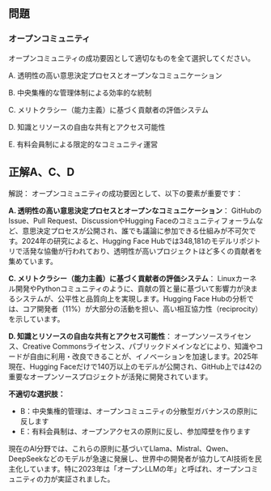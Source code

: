 ## 問題
### オープンコミュニティ
オープンコミュニティの成功要因として適切なものを全て選択してください。

A. 透明性の高い意思決定プロセスとオープンなコミュニケーション

B. 中央集権的な管理体制による効率的な統制

C. メリトクラシー（能力主義）に基づく貢献者の評価システム

D. 知識とリソースの自由な共有とアクセス可能性

E. 有料会員制による限定的なコミュニティ運営

## 正解A、C、D

解説：
オープンコミュニティの成功要因として、以下の要素が重要です：

**A. 透明性の高い意思決定プロセスとオープンなコミュニケーション**：
GitHubのIssue、Pull Request、DiscussionやHugging Faceのコミュニティフォーラムなど、意思決定プロセスが公開され、誰でも議論に参加できる仕組みが不可欠です。2024年の研究によると、Hugging Face Hubでは348,181のモデルリポジトリで活発な協働が行われており、透明性が高いプロジェクトほど多くの貢献者を集めています。

**C. メリトクラシー（能力主義）に基づく貢献者の評価システム**：
Linuxカーネル開発やPythonコミュニティのように、貢献の質と量に基づいて影響力が決まるシステムが、公平性と品質向上を実現します。Hugging Face Hubの分析では、コア開発者（11%）が大部分の活動を担い、高い相互協力性（reciprocity）を示しています。

**D. 知識とリソースの自由な共有とアクセス可能性**：
オープンソースライセンス、Creative Commonsライセンス、パブリックドメインなどにより、知識やコードが自由に利用・改良できることが、イノベーションを加速します。2025年現在、Hugging Faceだけで140万以上のモデルが公開され、GitHub上では42の重要なオープンソースプロジェクトが活発に開発されています。

**不適切な選択肢：**
- B：中央集権的管理は、オープンコミュニティの分散型ガバナンスの原則に反します
- E：有料会員制は、オープンアクセスの原則に反し、参加障壁を作ります

現在のAI分野では、これらの原則に基づいてLlama、Mistral、Qwen、DeepSeekなどのモデルが急速に発展し、世界中の開発者が協力してAI技術を民主化しています。特に2023年は「オープンLLMの年」と呼ばれ、オープンコミュニティの力が実証されました。 